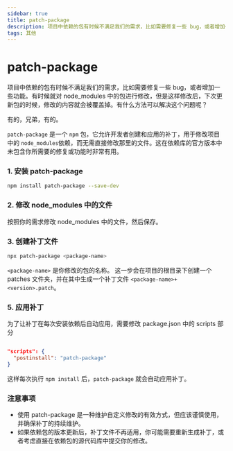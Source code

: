```yaml
---
sidebar: true
title: patch-package
description: 项目中依赖的包有时候不满足我们的需求，比如需要修复一些 bug，或者增加一些功能。有时候就对 node_modules 中的包进行修改，但是这样修改后，下次更新包的时候，修改的内容就会被覆盖掉。有什么方法可以解决这个问题呢？
tags: 其他
---
```


# patch-package

项目中依赖的包有时候不满足我们的需求，比如需要修复一些 bug，或者增加一些功能。有时候就对 node_modules 中的包进行修改，但是这样修改后，下次更新包的时候，修改的内容就会被覆盖掉。有什么方法可以解决这个问题呢？

有的，兄弟，有的。

`patch-package` 是一个 `npm` 包，它允许开发者创建和应用的补丁，用于修改项目中的 `node_modules`依赖，而无需直接修改那里的文件。这在依赖库的官方版本中未包含你所需要的修复或功能时非常有用。

### 1. 安装 patch-package

```bash
npm install patch-package --save-dev
```

### 2. 修改 node_modules 中的文件

按照你的需求修改 node_modules 中的文件，然后保存。

### 3. 创建补丁文件

```bash
npx patch-package <package-name>
```

`<package-name>` 是你修改的包的名称。
这一步会在项目的根目录下创建一个 patches 文件夹，并在其中生成一个补丁文件 `<package-name>+<version>.patch`。

### 5. 应用补丁

为了让补丁在每次安装依赖后自动应用，需要修改 package.json 中的 scripts 部分

```json [package.json]

"scripts": {
  "postinstall": "patch-package"
}

```

这样每次执行 `npm install` 后，`patch-package` 就会自动应用补丁。

### 注意事项

- 使用 patch-package 是一种维护自定义修改的有效方式，但应该谨慎使用，并确保补丁的持续维护。
- 如果依赖包的版本更新后，补丁文件不再适用，你可能需要重新生成补丁，或者考虑直接在依赖包的源代码库中提交你的修改。

